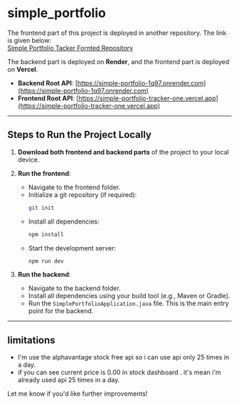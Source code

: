 ﻿# simple_portfolio

The frontend part of this project is deployed in another repository. The link is given below:  
[Simple Portfolio Tacker Fornted Repository](https://github.com/HarshHadiya04/Simple_Portfolio_tracker)

The backend part is deployed on **Render**, and the frontend part is deployed on **Vercel**.  
- **Backend Root API**: [https://simple-portfolio-1q97.onrender.com](https://simple-portfolio-1q97.onrender.com)  
- **Frontend Root API**: [https://simple-portfolio-tracker-one.vercel.app](https://simple-portfolio-tracker-one.vercel.app)

---

## Steps to Run the Project Locally

1. **Download both frontend and backend parts** of the project to your local device.  
2. **Run the frontend**:  
   - Navigate to the frontend folder.  
   - Initialize a git repository (if required):  
     ```bash
     git init
     ```  
   - Install all dependencies:  
     ```bash
     npm install
     ```  
   - Start the development server:  
     ```bash
     npm run dev
     ```  

3. **Run the backend**:  
   - Navigate to the backend folder.  
   - Install all dependencies using your build tool (e.g., Maven or Gradle).  
   - Run the `SimplePortfolioApplication.java` file. This is the main entry point for the backend.

---
## limitations
   - I'm use the alphavantage stock free api so i can use api only 25 times in a day.
   - if you can see current price is 0.00 in stock dashboard . it's mean i'm already used api 25 times in a day.


Let me know if you'd like further improvements!
